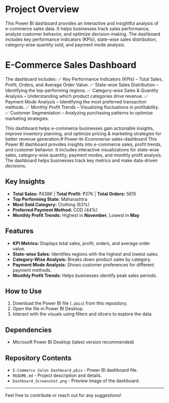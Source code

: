 # Project Overview
This Power BI dashboard provides an interactive and insightful analysis of e-commerce sales data. It helps businesses track sales performance, analyze customer behavior, and optimize decision-making. The dashboard includes key performance indicators (KPIs), state-wise sales distribution, category-wise quantity sold, and payment mode analysis.

# E-Commerce Sales Dashboard

The dashboard includes:
✅ Key Performance Indicators (KPIs) – Total Sales, Profit, Orders, and Average Order Value.
✅ State-wise Sales Distribution – Identifying the top-performing regions.
✅ Category-wise Sales & Quantity Analysis – Understanding which product categories drive revenue.
✅ Payment Mode Analysis – Identifying the most preferred transaction methods.
✅ Monthly Profit Trends – Visualizing fluctuations in profitability.
✅ Customer Segmentation – Analyzing purchasing patterns to optimize marketing strategies.

This dashboard helps e-commerce businesses gain actionable insights, improve inventory planning, and optimize pricing & marketing strategies for better revenue generation.# Power-bi-Ecommerse-sales-dashboard
This Power BI dashboard provides insights into e-commerce sales, profit trends, and customer behavior. It includes interactive visualizations for state-wise sales, category-wise quantity, payment modes, and monthly profit analysis. The dashboard helps businesses track key metrics and make data-driven decisions.




## Key Insights
- **Total Sales:** ₹438K | **Total Profit:** ₹37K | **Total Orders:** 5615  
- **Top Performing State:** Maharashtra  
- **Most Sold Category:** Clothing (63%)  
- **Preferred Payment Method:** COD (44%)  
- **Monthly Profit Trends:** Highest in **November**, Lowest in **May**  

## Features
- **KPI Metrics:** Displays total sales, profit, orders, and average order value.
- **State-wise Sales:** Identifies regions with the highest and lowest sales.
- **Category-Wise Analysis:** Breaks down product sales by category.
- **Payment Mode Analysis:** Shows customer preferences for different payment methods.
- **Monthly Profit Trends:** Helps businesses identify peak sales periods.

## How to Use
1. Download the Power BI file (`.pbix`) from this repository.
2. Open the file in Power BI Desktop.
3. Interact with the visuals using filters and slicers to explore the data.

## Dependencies
- Microsoft Power BI Desktop (latest version recommended)

## Repository Contents
- `E-Commerce Sales Dashboard.pbix` - Power BI dashboard file.
- `README.md` - Project description and details.
- `Dashboard_Screenshot.png` - Preview image of the dashboard.

---
Feel free to contribute or reach out for any suggestions!
